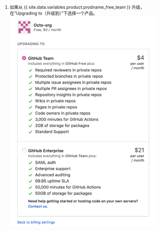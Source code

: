 1. 如果从 {{ site.data.variables.product.prodname_free_team }} 升级，在“Upgrading to（升级到）”下选择一个产品。 ![升级按钮](/assets/images/help/billing/upgrade-to-product.png)
